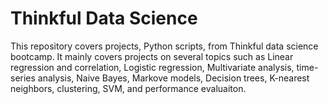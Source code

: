 # Thinkful Data Science
This repository covers projects, Python scripts, from Thinkful data science bootcamp. 
It mainly covers projects on several topics such as Linear regression and correlation, Logistic regression, Multivariate analysis, time-series analysis, Naive Bayes, Markove models, Decision trees, K-nearest neighbors, clustering, SVM, and performance evaluaiton.  
